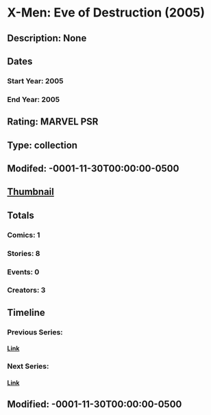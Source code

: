 # X-Men: Eve of Destruction (2005)
## Description: None
## Dates
### Start Year: 2005
### End Year: 2005
## Rating: MARVEL PSR
## Type: collection
## Modifed: -0001-11-30T00:00:00-0500
## [Thumbnail](http://i.annihil.us/u/prod/marvel/i/mg/f/10/4c3630026b111.jpg)
## Totals
### Comics: 1
### Stories: 8
### Events: 0
### Creators: 3
## Timeline
### Previous Series: 
#### [Link]()
### Next Series: 
#### [Link]()
## Modified: -0001-11-30T00:00:00-0500